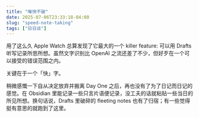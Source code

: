 ```yaml
---
title: "唯快不破"
date: 2025-07-06T23:33:18-04:00
slug: "speed-note-taking"
tags: ["日日谈"]
---
```


用了这么久 Apple Watch 总算发现了它最大的一个 killer feature: 可以用 Drafts 听写记录所思所想。虽然文字识别比 OpenAI 之流还差了不少，但好歹在一个可以接受的错误范围之内。

关键在于一个「快」字。

稍微感慨一下自从决定放弃并搬离 Day One 之后，再也没有了为了日记而日记的感觉。在 Obsidian 里能记录一些只言片语便记录，没工夫的话就粘贴一些当日的所见所想。换句话说，Drafts 里破碎的 fleeting notes 也有了归宿；有一些觉得挺有意思的就跑到了这里。
